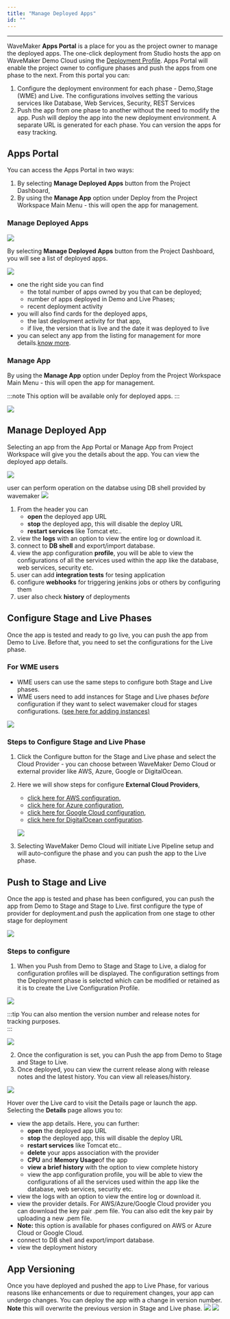 ```yaml
---
title: "Manage Deployed Apps"
id: ""
---
```

---

WaveMaker **Apps Portal** is a place for you as the project owner to manage the deployed apps. The one-click deployment from Studio hosts the app on WaveMaker Demo Cloud using the [Deployment Profile](/learn/app-development/deployment/configuration-profiles/). Apps Portal will enable the project owner to configure phases and push the apps from one phase to the next. From this portal you can:

1. Configure the deployment environment for each phase - Demo,Stage (WME) and Live. The configurations involves setting the various services like Database, Web Services, Security, REST Services
2. Push the app from one phase to another without the need to modify the app. Push will deploy the app into the new deployment environment. A separate URL is generated for each phase. You can version the apps for easy tracking.

## Apps Portal

You can access the Apps Portal in two ways:

1. By selecting **Manage Deployed Apps** button from the Project Dashboard,
2. By using the **Manage App** option under Deploy from the Project Workspace Main Menu - this will open the app for management.

### Manage Deployed Apps

[![](/learn/assets/ap_opt1.png)](/learn/assets/ap_opt1.png)

By selecting **Manage Deployed Apps** button from the Project Dashboard, you will see a list of deployed apps.

[![](/learn/assets/apps_portal.png)](/learn/assets/apps_portal.png)

- one the right side you can find
    - the total number of apps owned by you that can be deployed;
    - number of apps deployed in Demo and Live Phases;
    - recent deployment activity
- you will also find cards for the deployed apps,
    - the last deployment activity for that app,
    - if live, the version that is live and the date it was deployed to live
- you can select any app from the listing for management for more details.[know more](#manage-deployed-app).

### Manage App

By using the **Manage App** option under Deploy from the Project Workspace Main Menu - this will open the app for management. 

:::note
This option will be available only for deployed apps.
:::

[![](/learn/assets/ap_opt2.png)](/learn/assets/ap_opt2.png)

## Manage Deployed App

Selecting an app from the App Portal or Manage App from Project Workspace will give you the details about the app. You can view the deployed app details.

[![](/learn/assets/wm-release-management/details-of-managed-apps.png)](/learn/assets/wm-release-management/details-of-managed-apps.png)

user can perform operation on the databse using DB shell provided by wavemaker
[![](/learn/assets/wm-release-management/DB-shell.png)](/learn/assets/wm-release-management/DB-shell.png)

1. From the header you can
    - **open** the deployed app URL
    - **stop** the deployed app, this will disable the deploy URL
    - **restart services** like Tomcat etc..
2. view the **logs** with an option to view the entire log or download it.
3. connect to **DB shell** and export/import database.
4. view the app configuration **profile**, you will be able to view the configurations of all the services used within the app like the database, web services, security etc.
5. user can add **integration tests** for tesing application
6. configure **webhooks** for triggering jenkins jobs or others by configuring them
7. user also check **history** of deployments

## Configure Stage and Live Phases

Once the app is tested and ready to go live, you can push the app from Demo to Live. Before that, you need to set the configurations for the Live phase.

### For WME users

- WME users can use the same steps to configure both Stage and Live phases.
- WME users need to add instances for Stage and Live phases _before_ configuration if they want to select wavemaker cloud for stages configurations. ([see here for adding instances)](/learn/on-premise/configure/add-apps-capacity)

[![](/learn/assets/wm-release-management/stage-and-live-configurations.png)](/learn/assets/wm-release-management/stage-and-live-configurations.png) 

### Steps to Configure Stage and Live Phase

1. Click the Configure button for the Stage and Live phase and select the Cloud Provider - you can choose between WaveMaker Demo Cloud or external provider like AWS, Azure, Google or DigitalOcean.
2. Here we will show steps for configure  **External Cloud Providers**,
    
    - [click here for AWS configuration](/learn/app-development/deployment/deployment-to-aws/),
    - [click here for Azure configuration](/learn/app-development/deployment/deployment-to-azure/),
    - [click here for Google Cloud configuration](/learn/app-development/deployment/deployment-google-cloud/),
    - [click here for DigitalOcean configuration](/learn/app-development/deployment/deployment-to-digital-ocean/).
    
    [![](/learn/assets/wm-release-management/deploy-to-stage-and-live.png)](/learn/assets/wm-release-management/deploy-to-stage-and-live.png)
3. Selecting WaveMaker Demo Cloud will initiate Live Pipeline setup and will auto-configure the phase and you can push the app to the Live phase.

## Push to Stage and Live

Once the app is tested and phase has been configured, you can push the app from Demo to Stage and Stage to Live.
first configure the type of provider for deployment.and push the application from one stage to other stage for deployment

[![](/learn/assets/wm-release-management/stage-configuration-for-deploy.png)](/learn/assets/wm-release-management/stage-configuration-for-deploy.png)

### Steps to configure

1. When you Push from Demo to Stage and Stage to Live, a dialog for configuration profiles will be displayed. The configuration settings from the Deployment phase is selected which can be modified or retained as it is to create the Live Configuration Profile.  

[![](/learn/assets/wm-release-management/configure-for-push-to-stage.png)](/learn/assets/wm-release-management/configure-for-push-to-stage.png) 

:::tip
You can also mention the version number and release notes for tracking purposes.  
:::

[![](/learn/assets/wm-release-management/release-version-at-stage.png)](/learn/assets/wm-release-management/release-version-at-stage.png)  

2. Once the configuration is set, you can Push the app from Demo to Stage and Stage to Live.
3. Once deployed, you can view the current release along with release notes and the latest history. You can view all releases/history.

[![](/learn/assets/wm-release-management/1.0-version-deployment.png)](/learn/assets/wm-release-management/1.0-version-deployment.png) 

Hover over the Live card to visit the Details page or launch the app. Selecting the **Details** page allows you to:
- view the app details. Here, you can further:
  - **open** the deployed app URL
  - **stop** the deployed app, this will disable the deploy URL
  - **restart services** like Tomcat etc..
  - **delete** your apps association with the provider
  - **CPU** and **Memory Usage**of the app
  - **view a brief history** with the option to view complete history
  - view the app configuration profile, you will be able to view the configurations of all the services used    within the app like the database, web services, security etc.
- view the logs with an option to view the entire log or download it.
- view the provider details. For AWS/Azure/Google Cloud provider you can download the key pair .pem file. You can also edit the key pair by uploading a new .pem file.
- **Note:** this option is available for phases configured on AWS or Azure Cloud or Google Cloud.
- connect to DB shell and export/import database.
- view the deployment history

## App Versioning

Once you have deployed and pushed the app to Live Phase, for various reasons like enhancements or due to requirement changes, your app can undergo changes. You can deploy the app with a change in version number. **Note** this will overwrite the previous version in Stage and Live phase.
 [![](/learn/assets/wm-release-management/release-version-2-at-stage.png)](/learn/assets/wm-release-management/release-version-2-at-stage.png) 
 [![](/learn/assets/wm-release-management/release-version-2-deployment.png)](/learn/assets/wm-release-management/release-version-2-deployment.png)
